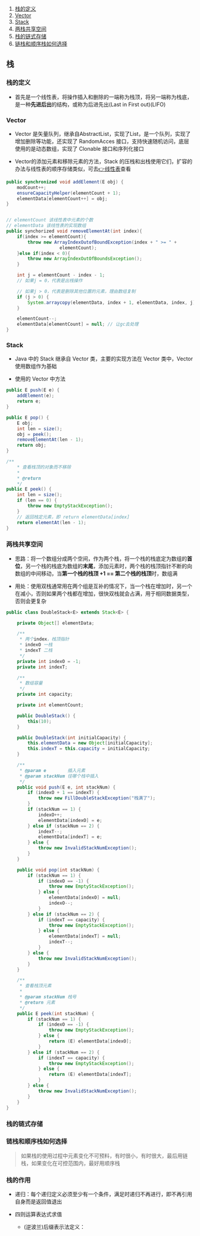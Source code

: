1. [栈的定义](#栈的定义)
2. [Vector](#Vector)
3. [Stack](#Stack)
4. [两栈共享空间](#两栈共享空间)
5. [栈的链式存储](#栈的链式存储)
6. [链栈和顺序栈如何选择](#链栈和顺序栈如何选择)

## 栈
### 栈的定义
- 首先是一个线性表，将操作插入和删除的一端称为栈顶，将另一端称为栈底，是一种**先进后出**的结构，或称为后进先出(Last in First out)(LIFO)

### Vector
- Vector 是矢量队列，继承自AbstractList，实现了List，是一个队列，实现了增加删除等功能，还实现了 RandomAcces 接口，支持快速随机访问，底层使用的是动态数组，实现了 Clonable 接口和序列化接口

- Vector的添加元素和移除元素的方法，Stack 的压栈和出栈使用它们，扩容的办法与线性表的顺序存储类似，可去[👉线性表](https://github.com/SeekerandLo/Java-Note/blob/master/%E6%95%B0%E6%8D%AE%E7%BB%93%E6%9E%84/%E7%BA%BF%E6%80%A7%E8%A1%A8.md)查看
```java
public synchronized void addElement(E obj) {
    modCount++;
    ensureCapacityHelper(elementCount + 1);
    elementData[elementCount++] = obj;
}


// elementCount 该线性表中元素的个数
// elementData 该线性表的实现数组
public synchorized void removeElementAt(int index){
    if(index >= elementCount){
        throw new ArrayIndexOutofBoundException(index + " >= " +
                    elementCount);
    }else if(index < 0){
        throw new ArrayIndexOutOfBoundsException(); 
    }

    int j = elementCount - index - 1;
    // 如果j = 0，代表是出栈操作

    // 如果j > 0，代表是删除其他位置的元素，理由数组复制
    if (j > 0) {
        System.arraycopy(elementData, index + 1, elementData, index, j);
    }

    elementCount--;
    elementData[elementCount] = null; // 让gc去处理
}
```

### Stack
- Java 中的 Stack 继承自 Vector 类，主要的实现方法在 Vector 类中，Vector 使用数组作为基础

- 使用的 Vector 中方法
```java
public E push(E e) {
    addElement(e);
    return e;
}

public E pop() {
    E obj;
    int len = size();
    obj = peek();
    removeElementAt(len - 1);
    return obj;
}

/**
    * 查看栈顶的对象而不移除
    *
    * @return
    */
public E peek() {
    int len = size();
    if (len == 0) {
        throw new EmptyStackException();
    }
    // 返回栈定元素，即 return elementData[index]
    return elementAt(len - 1);
}
```

### 两栈共享空间
- 思路：将一个数组分成两个空间，作为两个栈，将一个栈的栈底定为数组的**首位**，另一个栈的栈底为数组的**末尾**，添加元素时，两个栈的栈顶指针不断的向数组的中间移动，当**第一个栈的栈顶 +1 == 第二个栈的栈顶**时，数组满

- 用处：使用双栈通常用在两个组是互补的情况下，当一个栈在增加时，另一个在减小，否则如果两个栈都在增加，很快双栈就会占满，用于相同数据类型，否则会更复杂
```java
public class DoubleStack<E> extends Stack<E> {

    private Object[] elementData;

    /**
     * 两个index，栈顶指针
     * indexO 一栈
     * indexT 二栈
     */
    private int indexO = -1;
    private int indexT;

    /**
     * 数组容量
     */
    private int capacity;

    private int elementCount;

    public DoubleStack() {
        this(10);
    }

    public DoubleStack(int initialCapacity) {
        this.elementData = new Object[initialCapacity];
        this.indexT = this.capacity = initialCapacity;
    }

    /**
     * @param e        插入元素
     * @param stackNum 往哪个栈中插入
     */
    public void push(E e, int stackNum) {
        if (indexO + 1 == indexT) {
            throw new FillDoubleStackException("栈满了");
        }
        if (stackNum == 1) {
            indexO++;
            elementData[indexO] = e;
        } else if (stackNum == 2) {
            indexT--;
            elementData[indexT] = e;
        } else {
            throw new InvalidStackNumException();
        }
    }

    public void pop(int stackNum) {
        if (stackNum == 1) {
            if (indexO == -1) {
                throw new EmptyStackException();
            } else {
                elementData[indexO] = null;
                indexO--;
            }
        } else if (stackNum == 2) {
            if (indexT == capacity) {
                throw new EmptyStackException();
            } else {
                elementData[indexT] = null;
                indexT--;
            }
        } else {
            throw new InvalidStackNumException();
        }
    }

    /**
     * 查看栈顶元素
     *
     * @param stackNum 栈号
     * @return 元素
     */
    public E peek(int stackNum) {
        if (stackNum == 1) {
            if (indexO == -1) {
                throw new EmptyStackException();
            } else {
                return (E) elementData[indexO];
            }
        } else if (stackNum == 2) {
            if (indexT == capacity) {
                throw new EmptyStackException();
            } else {
                return (E) elementData[indexT];
            }
        } else {
            throw new InvalidStackNumException();
        }
    }
}
```

### 栈的链式存储

### 链栈和顺序栈如何选择
> 如果栈的使用过程中元素变化不可预料，有时很小，有时很大，最后用链栈，如果变化在可控范围内，最好用顺序栈

### 栈的作用
- 递归：每个递归定义必须至少有一个条件，满足时递归不再进行，即不再引用自身而是返回值退出

- 四则运算表达式求值
    - (逆波兰)后缀表示法定义：